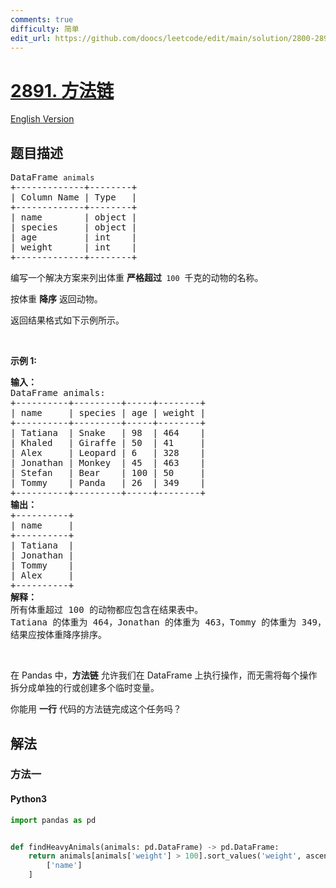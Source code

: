 ```yaml
---
comments: true
difficulty: 简单
edit_url: https://github.com/doocs/leetcode/edit/main/solution/2800-2899/2891.Method%20Chaining/README.md
---
```


<!-- problem:start -->

# [2891. 方法链](https://leetcode.cn/problems/method-chaining)

[English Version](/solution/2800-2899/2891.Method%20Chaining/README_EN.md)

## 题目描述

<!-- description:start -->

<pre>
DataFrame <code>animals</code>
+-------------+--------+
| Column Name | Type   |
+-------------+--------+
| name        | object |
| species     | object |
| age         | int    |
| weight      | int    |
+-------------+--------+
</pre>

<p>编写一个解决方案来列出体重 <strong>严格超过&nbsp;</strong>&nbsp;<code>100</code>&nbsp; 千克的动物的名称。</p>

<p>按体重 <strong>降序</strong> 返回动物。</p>

<p>返回结果格式如下示例所示。</p>

<p>&nbsp;</p>

<p><b>示例 1:</b></p>

<pre>
<b>输入：</b>
DataFrame animals:
+----------+---------+-----+--------+
| name     | species | age | weight |
+----------+---------+-----+--------+
| Tatiana  | Snake   | 98  | 464    |
| Khaled   | Giraffe | 50  | 41     |
| Alex     | Leopard | 6   | 328    |
| Jonathan | Monkey  | 45  | 463    |
| Stefan   | Bear    | 100 | 50     |
| Tommy    | Panda   | 26  | 349    |
+----------+---------+-----+--------+
<b>输出：</b>
+----------+
| name     |
+----------+
| Tatiana  |
| Jonathan |
| Tommy    |
| Alex     |
+----------+
<b>解释：</b>
所有体重超过 100 的动物都应包含在结果表中。
Tatiana 的体重为 464，Jonathan 的体重为 463，Tommy 的体重为 349，Alex 的体重为 328。
结果应按体重降序排序。</pre>

<p>&nbsp;</p>

<p>在 Pandas 中，<strong>方法链</strong> 允许我们在 DataFrame 上执行操作，而无需将每个操作拆分成单独的行或创建多个临时变量。</p>

<p>你能用 <strong>一行</strong> 代码的方法链完成这个任务吗？</p>

<!-- description:end -->

## 解法

<!-- solution:start -->

### 方法一

<!-- tabs:start -->

#### Python3

```python
import pandas as pd


def findHeavyAnimals(animals: pd.DataFrame) -> pd.DataFrame:
    return animals[animals['weight'] > 100].sort_values('weight', ascending=False)[
        ['name']
    ]
```

<!-- tabs:end -->

<!-- solution:end -->

<!-- problem:end -->
